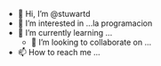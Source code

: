 - 👋 Hi, I’m @stuwartd
- 👀 I’m interested in ...la programacion
- 🌱 I’m currently learning ...
  - 💞️  I’m looking to collaborate on ...
- 📫 How to reach me ...

<!---
stuwartd/stuwartd is a ✨ special ✨ repository because its `README.md` (this file) appears on your GitHub profile.
You can click the Preview link to take a look at your changes.
--->
